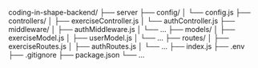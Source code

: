 coding-in-shape-backend/
├── server
├── config/
│   └── config.js
├── controllers/
│   ├── exerciseController.js
│   └── authController.js
├── middleware/
│   ├── authMiddleware.js
│   └── ...
├── models/
│   ├── exerciseModel.js
│   ├── userModel.js
│   └── ...
├── routes/
│   ├── exerciseRoutes.js
│   ├── authRoutes.js
│   └── ...
├── index.js
├── .env
├── .gitignore
├── package.json
└── ...
